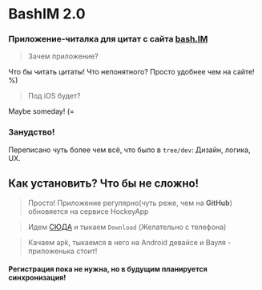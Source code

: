# BashIM 2.0
### Приложение-читалка для цитат с сайта [bash.IM](https://bash.im)

> Зачем приложение?

Что бы читать цитаты! Что непонятного? Просто удобнее чем на сайте! %)

> Под iOS будет?

Maybe someday! (=

### Занудство!
Переписано чуть более чем всё, что было в `tree/dev`: Дизайн, логика, UX.

## Как установить? Что бы не сложно!
> Просто! Приложение регулярно(чуть реже, чем на **GitHub**) обновяется на сервисе HockeyApp

> Идем [СЮДА](https://rink.hockeyapp.net/apps/8c10b61f81d8462e9797a57bcf1c438d) и тыкаем `Download` (Желательно с телефона)

> Качаем apk, тыкаемся в него на Android девайсе и Вауля - приложенька стоит!

#### Регистрация **пока** не нужна, но в будущим планируется синхронизация!
